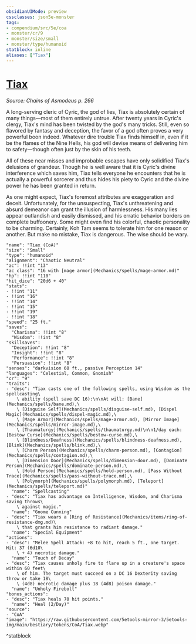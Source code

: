 ```yaml
---
obsidianUIMode: preview
cssclasses: json5e-monster
tags:
- compendium/src/5e/coa
- monster/cr/9
- monster/size/small
- monster/type/humanoid
statblock: inline
aliases: ["Tiax"]
---
```

# [Tiax](Mechanics\bestiary\npc/tiax-coa.md)
*Source: Chains of Asmodeus p. 266*  

A long-serving cleric of Cyric, the god of lies, Tiax is absolutely certain of many things—most of them entirely untrue. After twenty years in Cyric's clergy, Tiax's mind has been twisted by the god's many tricks. Still, even so flavored by fantasy and deception, the favor of a god often proves a very powerful boon indeed. Whatever dire trouble Tiax finds himself in, even if it be the flames of the Nine Hells, his god will devise means of delivering him to safety—though often just by the skin of his teeth.

All of these near misses and improbable escapes have only solidified Tiax's delusions of grandeur. Though he is well aware that it is Cyric's divine interference which saves him, Tiax tells everyone he encounters that he is actually a powerful sorcerer and thus hides his piety to Cyric and the divine power he has been granted in return.

As one might expect, Tiax's foremost attributes are exaggeration and deceit. Unfortunately, for the unsuspecting, Tiax's unthreatening and absurd demeanor can grant the illusion of harmlessness. His many lies appear outlandish and easily dismissed, and his erratic behavior borders on complete buffoonery. Some might even find his colorful, chaotic personality to be charming. Certainly, Koh Tam seems to tolerate him for one reason or another. But make no mistake, Tiax is dangerous. The wise should be wary.

```statblock
"name": "Tiax (CoA)"
"size": "Small"
"type": "humanoid"
"alignment": "Chaotic Neutral"
"ac": !!int "13"
"ac_class": "16 with [mage armor](Mechanics/spells/mage-armor.md)"
"hp": !!int "110"
"hit_dice": "20d6 + 40"
"stats":
- !!int "11"
- !!int "16"
- !!int "14"
- !!int "15"
- !!int "19"
- !!int "18"
"speed": "25 ft."
"saves":
  "Charisma": !!int "8"
  "Wisdom": !!int "8"
"skillsaves":
  "Deception": !!int "8"
  "Insight": !!int "8"
  "Performance": !!int "8"
  "Persuasion": !!int "8"
"senses": "darkvision 60 ft., passive Perception 14"
"languages": "Celestial, Common, Gnomish"
"cr": "9"
"traits":
- "desc": "Tiax casts one of the following spells, using Wisdom as the spellcasting\
    \ ability (spell save DC 16):\n\nAt will: [Bane](Mechanics/spells/bane.md),\
    \ [Disguise Self](Mechanics/spells/disguise-self.md), [Dispel Magic](Mechanics/spells/dispel-magic.md),\
    \ [Mage Armor](Mechanics/spells/mage-armor.md), [Mirror Image](Mechanics/spells/mirror-image.md),\
    \ [Thaumaturgy](Mechanics/spells/thaumaturgy.md)\n\n1/day each: [Bestow Curse](Mechanics/spells/bestow-curse.md),\
    \ [Blindness/Deafness](Mechanics/spells/blindness-deafness.md), [Blink](Mechanics/spells/blink.md),\
    \ [Charm Person](Mechanics/spells/charm-person.md), [Contagion](Mechanics/spells/contagion.md),\
    \ [Dimension Door](Mechanics/spells/dimension-door.md), [Dominate Person](Mechanics/spells/dominate-person.md),\
    \ [Hold Person](Mechanics/spells/hold-person.md), [Pass Without Trace](Mechanics/spells/pass-without-trace.md),\
    \ [Polymorph](Mechanics/spells/polymorph.md), [Teleport](Mechanics/spells/teleport.md)"
  "name": "Spellcasting"
- "desc": "Tiax has advantage on Intelligence, Wisdom, and Charisma saving throws\
    \ against magic."
  "name": "Gnome Cunning"
- "desc": "Tiax wears a [Ring of Resistance](Mechanics/items/ring-of-resistance-dmg.md)\
    \ that grants him resistance to radiant damage."
  "name": "Special Equipment"
"actions":
- "desc": "Melee Spell Attack: +8 to hit, reach 5 ft., one target. Hit: 37 (6d10\
    \ + 4) necrotic damage."
  "name": "Touch of Decay"
- "desc": "Tiax causes unholy fire to flare up in a creature's space within 60 feet\
    \ of him. The target must succeed on a DC 16 Dexterity saving throw or take 18\
    \ (4d8) necrotic damage plus 18 (4d8) poison damage."
  "name": "Unholy Firebolt"
"bonus_actions":
- "desc": "Tiax heals 70 hit points."
  "name": "Heal (2/Day)"
"source":
- "CoA"
"image": "https://raw.githubusercontent.com/5etools-mirror-3/5etools-img/main/bestiary/tokens/CoA/Tiax.webp"
```
^statblock
